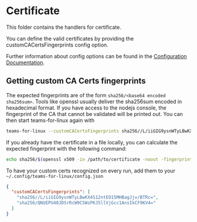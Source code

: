# Certificate

This folder contains the handlers for certificate.

You can define the valid certificates by providing the customCACertsFingerprints
config option.

Further information about config options can be found in the
[Configuration Documentation](configuration.md).

## Getting custom CA Certs fingerprints

The expected fingerprints are of the form `sha256/<base64 encoded sha256sum>`.
Tools like openssl usually deliver the sha256sum encoded in hexadecimal format.
If you have access to the nodejs console, the fingerprint of the CA that cannot
be validated will be printed out. You can then start teams-for-linux again with

```bash
teams-for-linux --customCACertsFingerprints sha256//L/iiGIG9ysnWTyLBwKX4S12ntEO15MHBagJjv/BTRc= [--customCACertsFingerprints otherfingerprint]`
```

If you already have the certificate in a file locally, you can calculate the
expected fingerprint with the following command:

```bash
echo sha256/$(openssl x509 -in /path/to/certificate -noout -fingerprint -sha256 | sed -e "s/^.*=//g" -e "s/://g" | xxd -r -p | base64)
```

To have your custom certs recognized on every run, add them to your
`~/.config/teams-for-linux/config.json`

```json
{
  "customCACertsFingerprints": [
    "sha256//L/iiGIG9ysnWTyLBwKX4S12ntEO15MHBagJjv/BTRc=",
    "sha256/QNUEPU40JDSrRcW9CSWsPKJ5llVjGcc1AnsIkCF9KV4="
  ]
}
```
